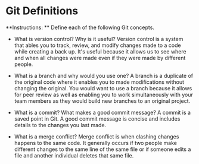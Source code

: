 # Git Definitions

**Instructions: ** Define each of the following Git concepts.

* What is version control?  Why is it useful?
Version control is a system that ables you to track, review, and modify changes made to a code while creating a back up. It's useful because it allows us to see where and when all changes were made even if they were made by different people. 

* What is a branch and why would you use one?
A branch is a duplicate of the original code where it enables you to made modifications without changing the original. You would want to use a branch because it allows for peer review as well as enabling you to work simultaneously with your team members as they would build new branches to an original project.

* What is a commit? What makes a good commit message?
A commit is a saved point in Git. A good commit message is concise and includes details to the changes you last made. 

* What is a merge conflict?
Merge conflict is when clashing changes happens to the same code. It generally occurs if two people make different changes to the same line of the same file or if someone edits a file and another individual deletes that same file. 